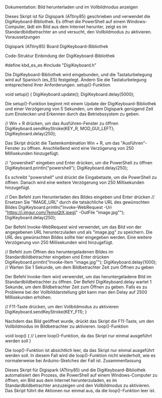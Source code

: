 Dokumentation: Bild herunterladen und im Vollbildmodus anzeigen

Dieses Skript ist für Digispark (ATtiny85) geschrieben und verwendet die DigiKeyboard-Bibliothek. Es öffnet die PowerShell auf einem Windows-Computer, lädt ein Bild aus dem Internet herunter, zeigt es im Standardbildbetrachter an und versucht, den Vollbildmodus zu aktivieren.
Voraussetzungen

Digispark (ATtiny85) Board
DigiKeyboard-Bibliothek

Code-Struktur
Einbindung der DigiKeyboard-Bibliothek

#define kbd_es_es
#include "DigiKeyboard.h"

Die DigiKeyboard-Bibliothek wird eingebunden, und die Tastaturbelegung wird auf Spanisch (es_ES) festgelegt. Ändern Sie die Tastaturbelegung entsprechend Ihrer Anforderungen.
setup()-Funktion


void setup() {
  DigiKeyboard.update();
  DigiKeyboard.delay(5000); 

Die setup()-Funktion beginnt mit einem Update der DigiKeyboard-Bibliothek und einer Verzögerung von 5 Sekunden, um dem Digispark genügend Zeit zum Einstecken und Erkennen durch das Betriebssystem zu geben.


  // Win + R drücken, um das Ausführen-Fenster zu öffnen
  DigiKeyboard.sendKeyStroke(KEY_R, MOD_GUI_LEFT);
  DigiKeyboard.delay(250);

Das Skript drückt die Tastenkombination Win + R, um das "Ausführen"-Fenster zu öffnen. Anschließend wird eine Verzögerung von 250 Millisekunden hinzugefügt.


  // "powershell" eingeben und Enter drücken, um die PowerShell zu öffnen
  DigiKeyboard.println("powershell");
  DigiKeyboard.delay(250);

Es schreibt "powershell" und drückt die Eingabetaste, um die PowerShell zu öffnen. Danach wird eine weitere Verzögerung von 250 Millisekunden hinzugefügt.


  // Den Befehl zum Herunterladen des Bildes eingeben und Enter drücken
  // Ersetzen Sie "IMAGE_URL" durch die tatsächliche URL des gewünschten Bildes
  DigiKeyboard.println("Invoke-WebRequest -Uri \"https://i.imgur.com/7emoQtX.jpeg\" -OutFile \"image.jpg\"");
  DigiKeyboard.delay(250);

Der Befehl Invoke-WebRequest wird verwendet, um das Bild von der angegebenen URL herunterzuladen und als "image.jpg" zu speichern. Die URL des gewünschten Bildes sollte hier eingegeben werden. Eine weitere Verzögerung von 250 Millisekunden wird hinzugefügt.


  // Befehl zum Öffnen des heruntergeladenen Bildes im Standardbildbetrachter eingeben und Enter drücken
  DigiKeyboard.println("Invoke-Item \"image.jpg\"");
  DigiKeyboard.delay(1000); // Warten Sie 1 Sekunde, um dem Bildbetrachter Zeit zum Öffnen zu geben

Der Befehl Invoke-Item wird verwendet, um das heruntergeladene Bild im Standardbildbetrachter zu öffnen. Der Befehl DigiKeyboard.delay wartet 1 Sekunde, um dem Bildbetrachter Zeit zum Öffnen zu geben. Falls es zu Probleme bei der Vollbilddarstellung gibt kann man den Delay auf 2500 Millisekunden erhöhen.

  // F11-Taste drücken, um den Vollbildmodus zu aktivieren
  DigiKeyboard.sendKeyStroke(KEY_F11);
}

Nachdem das Bild geöffnet wurde, drückt das Skript die F11-Taste, um den Vollbildmodus im Bildbetrachter zu aktivieren. loop()-Funktion


void loop() {
  // Leere loop()-Funktion, da das Skript nur einmal ausgeführt werden soll
}

Die loop()-Funktion ist absichtlich leer, da das Skript nur einmal ausgeführt werden soll. In diesem Fall wird die loop()-Funktion nicht wiederholt, wie es normalerweise bei Arduino-Sketches der Fall ist.
Zusammenfassung

Dieses Skript für Digispark (ATtiny85) und die DigiKeyboard-Bibliothek automatisiert den Prozess, die PowerShell auf einem Windows-Computer zu öffnen, ein Bild aus dem Internet herunterzuladen, es im Standardbildbetrachter anzuzeigen und den Vollbildmodus zu aktivieren. Das Skript führt die Aktionen nur einmal aus, da die loop()-Funktion leer ist.
